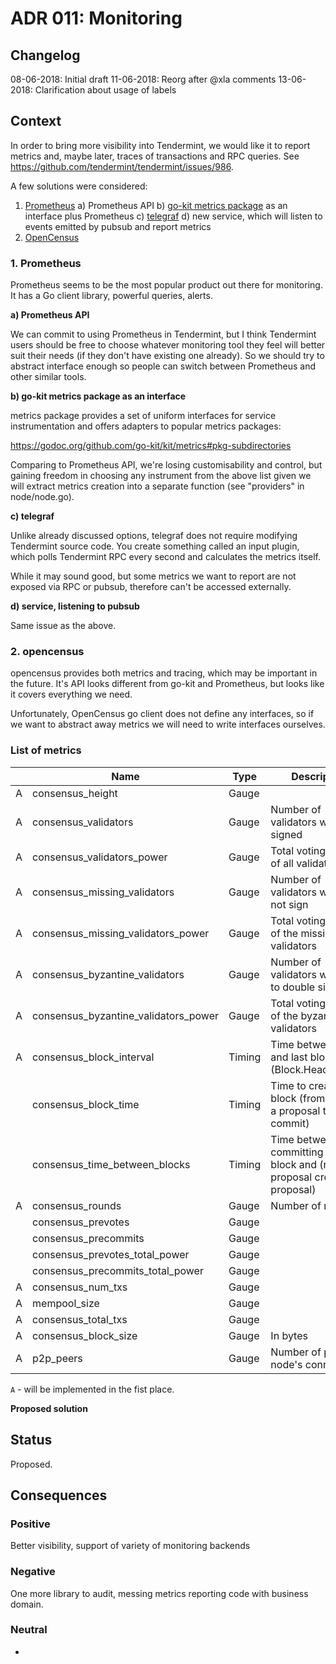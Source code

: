 # ADR 011: Monitoring

## Changelog

08-06-2018: Initial draft
11-06-2018: Reorg after @xla comments
13-06-2018: Clarification about usage of labels

## Context

In order to bring more visibility into Tendermint, we would like it to report
metrics and, maybe later, traces of transactions and RPC queries. See
https://github.com/tendermint/tendermint/issues/986.

A few solutions were considered:

1. [Prometheus](https://prometheus.io)
  a) Prometheus API
  b) [go-kit metrics package](https://github.com/go-kit/kit/tree/master/metrics) as an interface plus Prometheus
  c) [telegraf](https://github.com/influxdata/telegraf)
  d) new service, which will listen to events emitted by pubsub and report metrics
5. [OpenCensus](https://opencensus.io/go/index.html)

### 1. Prometheus

Prometheus seems to be the most popular product out there for monitoring. It has
a Go client library, powerful queries, alerts.

**a) Prometheus API**

We can commit to using Prometheus in Tendermint, but I think Tendermint users
should be free to choose whatever monitoring tool they feel will better suit
their needs (if they don't have existing one already). So we should try to
abstract interface enough so people can switch between Prometheus and other
similar tools.

**b) go-kit metrics package as an interface**

metrics package provides a set of uniform interfaces for service
instrumentation and offers adapters to popular metrics packages:

https://godoc.org/github.com/go-kit/kit/metrics#pkg-subdirectories

Comparing to Prometheus API, we're losing customisability and control, but gaining
freedom in choosing any instrument from the above list given we will extract
metrics creation into a separate function (see "providers" in node/node.go).

**c) telegraf**

Unlike already discussed options, telegraf does not require modifying Tendermint
source code. You create something called an input plugin, which polls
Tendermint RPC every second and calculates the metrics itself.

While it may sound good, but some metrics we want to report are not exposed via
RPC or pubsub, therefore can't be accessed externally.

**d) service, listening to pubsub**

Same issue as the above.

### 2. opencensus

opencensus provides both metrics and tracing, which may be important in the
future. It's API looks different from go-kit and Prometheus, but looks like it
covers everything we need.

Unfortunately, OpenCensus go client does not define any
interfaces, so if we want to abstract away metrics we
will need to write interfaces ourselves.

### List of metrics

|   | Name                                    | Type    | Description                                                                   |
| - | --------------------------------------- | ------- | ----------------------------------------------------------------------------- |
| A | consensus_height                        | Gauge   |                                                                               |
| A | consensus_validators                    | Gauge   | Number of validators who signed                                               |
| A | consensus_validators_power              | Gauge   | Total voting power of all validators                                          |
| A | consensus_missing_validators            | Gauge   | Number of validators who did not sign                                         |
| A | consensus_missing_validators_power      | Gauge   | Total voting power of the missing validators                                  |
| A | consensus_byzantine_validators          | Gauge   | Number of validators who tried to double sign                                 |
| A | consensus_byzantine_validators_power    | Gauge   | Total voting power of the byzantine validators                                |
| A | consensus_block_interval                | Timing  | Time between this and last block (Block.Header.Time)                          |
|   | consensus_block_time                    | Timing  | Time to create a block (from creating a proposal to commit)                   |
|   | consensus_time_between_blocks           | Timing  | Time between committing last block and (receiving proposal creating proposal) |
| A | consensus_rounds                        | Gauge   | Number of rounds                                                              |
|   | consensus_prevotes                      | Gauge   |                                                                               |
|   | consensus_precommits                    | Gauge   |                                                                               |
|   | consensus_prevotes_total_power          | Gauge   |                                                                               |
|   | consensus_precommits_total_power        | Gauge   |                                                                               |
| A | consensus_num_txs                       | Gauge   |                                                                               |
| A | mempool_size                            | Gauge   |                                                                               |
| A | consensus_total_txs                     | Gauge   |                                                                               |
| A | consensus_block_size                    | Gauge   | In bytes                                                                      |
| A | p2p_peers                               | Gauge   | Number of peers node's connected to                                           |

`A`	- will be implemented in the fist place.

**Proposed solution**

## Status

Proposed.

## Consequences

### Positive

Better visibility, support of variety of monitoring backends

### Negative

One more library to audit, messing metrics reporting code with business domain.

### Neutral

-

